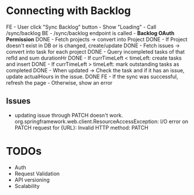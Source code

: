 # Connecting with Backlog

FE  - User click "Sync Backlog" button
    - Show "Loading"
    - Call /sync/backlog
BE  - /sync/backlog endpoint is called
    - **Backlog OAuth Permission** DONE
    - Fetch projects -> convert into Project DONE
    - If Project doesn't exist in DB or is changed, create/update DONE
    - Fetch issues -> convert into task for each project DONE
    - Query incompleted tasks of that refId and sum durationHr DONE
    - If currTimeLeft < timeLeft: create tasks and insert DONE
    - If currTimeLeft > timeLeft: mark outstanding tasks as completed DONE
    - When updated -> Check the task and if it has an issue, update actualHours in the issue. DONE
FE  - If the sync was successful, refresh the page
    - Otherwise, show an error

## Issues
- updating issue through PATCH doesn't work.
org.springframework.web.client.ResourceAccessException: I/O error on PATCH request for {URL}: Invalid HTTP method: PATCH


# TODOs

- Auth
- Request Validation
- API versioning
- Scalability